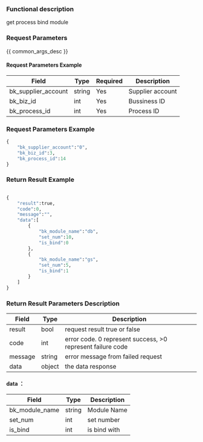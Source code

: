 ### Functional description

get process bind module

### Request Parameters

{{ common_args_desc }}

#### Request Parameters Example

| Field                 |  Type      | Required	   |  Description                 |
|----------------------|------------|--------|-----------------------|
| bk_supplier_account  | string     |Yes     | Supplier account       |
| bk_biz_id            | int     | Yes     |    Bussiness ID   |
| bk_process_id       | int     | Yes    | Process ID |


### Request Parameters Example

```python
{
    "bk_supplier_account":"0",
    "bk_biz_id":3,
    "bk_process_id":14
}
```

### Return Result Example

```python

{
    "result":true,
    "code":0,
    "message":"",
    "data":[
        {
            "bk_module_name":"db",
            "set_num":10,
            "is_bind":0
        },
        {
            "bk_module_name":"gs",
            "set_num":5,
            "is_bind":1
        }
    ]
}
```

### Return Result Parameters Description

| Field       | Type     | Description         |
|------------|----------|--------------|
| result | bool |request result true or false|
| code | int  |error code. 0 represent success, >0 represent failure code |
| message | string |error message from failed request|
| data | object  |the data response|

#### data ：

| Field       | Type     | Description         |
|------------|----------|--------------|
| bk_module_name| string| Module Name |
| set_num| int | set number |
| is_bind| int | is bind with |


